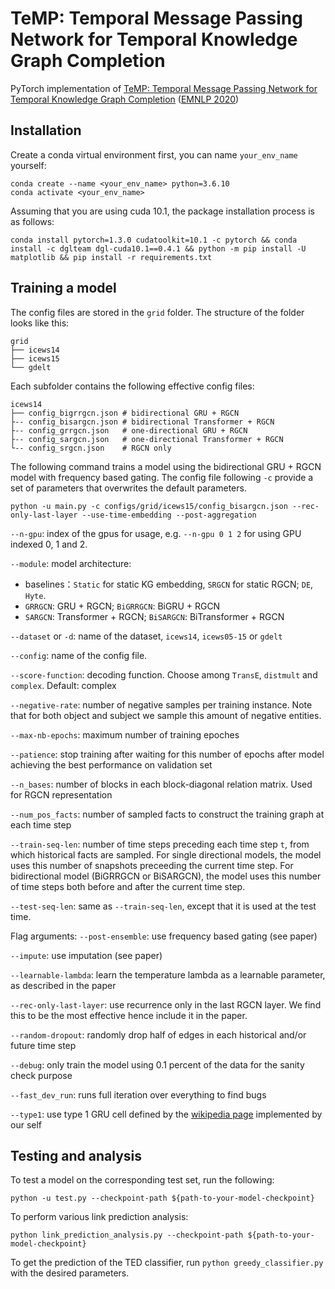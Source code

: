 # TeMP: Temporal Message Passing Network for Temporal Knowledge Graph Completion
PyTorch implementation of [TeMP: Temporal Message Passing Network for Temporal Knowledge Graph Completion](https://arxiv.org/pdf/2010.03526.pdf) ([EMNLP 2020](https://2020.emnlp.org/))

## Installation
Create a conda virtual environment first, you can name `your_env_name` yourself:
```
conda create --name <your_env_name> python=3.6.10
conda activate <your_env_name>
```

Assuming that you are using cuda 10.1, the package installation process is as follows:

```
conda install pytorch=1.3.0 cudatoolkit=10.1 -c pytorch && conda install -c dglteam dgl-cuda10.1==0.4.1 && python -m pip install -U matplotlib && pip install -r requirements.txt
```

## Training a model

The config files are stored in the `grid` folder. The structure of the folder looks like this:
```
grid
├── icews14
├── icews15
└── gdelt      
```

Each subfolder contains the following effective config files:
```
icews14
├── config_bigrrgcn.json # bidirectional GRU + RGCN
├-- config_bisargcn.json # bidirectional Transformer + RGCN
├-- config_grrgcn.json   # one-directional GRU + RGCN
├-- config_sargcn.json   # one-directional Transformer + RGCN
└-- config_srgcn.json    # RGCN only
```


The following command trains a model using the bidirectional GRU + RGCN model with frequency based gating. The config file following `-c` provide a set of parameters that overwrites the default parameters. 
```
python -u main.py -c configs/grid/icews15/config_bisargcn.json --rec-only-last-layer --use-time-embedding --post-aggregation
```

  `--n-gpu`: index of the gpus for usage, e.g. `--n-gpu 0 1 2` for using GPU indexed 0, 1 and 2.
 
  `--module`: model architecture:
 
  - baselines：`Static` for static KG embedding, `SRGCN` for static RGCN; `DE`, `Hyte`. 
  - `GRRGCN`: GRU + RGCN; `BiGRRGCN`: BiGRU + RGCN
  - `SARGCN`: Transformer + RGCN; `BiSARGCN`: BiTransformer + RGCN
    
  `--dataset` or `-d`: name of the dataset, `icews14`, `icews05-15` or `gdelt`
 
  `--config`: name of the config file.
 
  `--score-function`: decoding function. Choose among `TransE`, `distmult` and `complex`. Default: complex
 
  `--negative-rate`: number of negative samples per training instance. Note that for both object and subject we sample this amount of negative entities.
  
  `--max-nb-epochs`: maximum number of training epoches
  
  `--patience`: stop training after waiting for this number of epochs after model achieving the best performance on validation set
  
  `--n_bases`: number of blocks in each block-diagonal relation matrix. Used for RGCN representation
  
  `--num_pos_facts`: number of sampled facts to construct the training graph at each time step
  
  `--train-seq-len`: number of time steps preceding each time step `t`, from which historical facts are sampled. 
  For single directional models, the model uses this number of snapshots preceeding the current time step. 
  For bidirectional model (BiGRRGCN or BiSARGCN), the model uses this number of time steps both before and after the current time step. 
   
  `--test-seq-len`: same as `--train-seq-len`, except that it is used at the test time. 
  
  Flag arguments:
  `--post-ensemble`: use frequency based gating (see paper)
  
  `--impute`: use imputation (see paper)
  
  `--learnable-lambda`: learn the temperature lambda as a learnable parameter, as described in the paper
  
  `--rec-only-last-layer`: use recurrence only in the last RGCN layer. We find this to be the most effective hence include it in the paper.  
  
  `--random-dropout`: randomly drop half of edges in each historical and/or future time step
  
  `--debug`: only train the model using 0.1 percent of the data for the sanity check purpose
  
  `--fast_dev_run`: runs full iteration over everything to find bugs
   
  `--type1`: use type 1 GRU cell defined by the [wikipedia page](https://en.wikipedia.org/wiki/Gated_recurrent_unit) implemented by our self
  
## Testing and analysis
To test a model on the corresponding test set, run the following:
```
python -u test.py --checkpoint-path ${path-to-your-model-checkpoint}
```
To perform various link prediction analysis:
```
python link_prediction_analysis.py --checkpoint-path ${path-to-your-model-checkpoint}
```

To get the prediction of the TED classifier, run `python greedy_classifier.py` with the desired parameters. 
